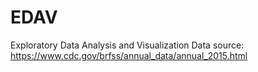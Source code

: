 # EDAV
Exploratory Data Analysis and Visualization 
Data source: https://www.cdc.gov/brfss/annual_data/annual_2015.html
